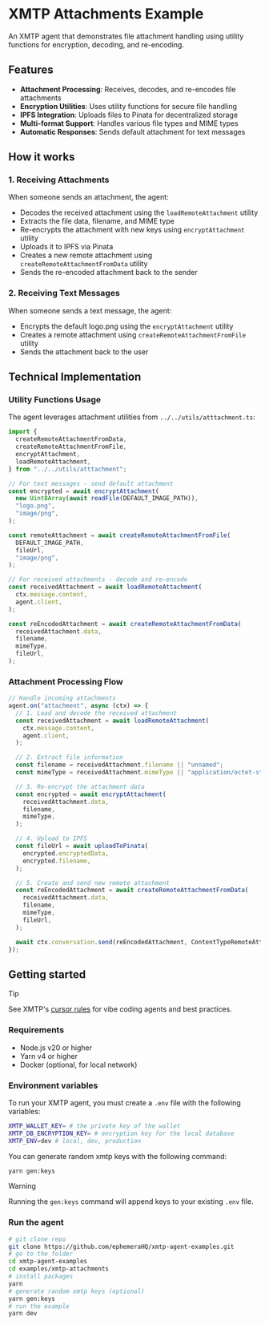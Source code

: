 # XMTP Attachments Example

An XMTP agent that demonstrates file attachment handling using utility functions for encryption, decoding, and re-encoding.

## Features

- **Attachment Processing**: Receives, decodes, and re-encodes file attachments
- **Encryption Utilities**: Uses utility functions for secure file handling
- **IPFS Integration**: Uploads files to Pinata for decentralized storage
- **Multi-format Support**: Handles various file types and MIME types
- **Automatic Responses**: Sends default attachment for text messages

## How it works

### 1. Receiving Attachments

When someone sends an attachment, the agent:

- Decodes the received attachment using the `loadRemoteAttachment` utility
- Extracts the file data, filename, and MIME type
- Re-encrypts the attachment with new keys using `encryptAttachment` utility
- Uploads it to IPFS via Pinata
- Creates a new remote attachment using `createRemoteAttachmentFromData` utility
- Sends the re-encoded attachment back to the sender

### 2. Receiving Text Messages

When someone sends a text message, the agent:

- Encrypts the default logo.png using the `encryptAttachment` utility
- Creates a remote attachment using `createRemoteAttachmentFromFile` utility
- Sends the attachment back to the user

## Technical Implementation

### Utility Functions Usage

The agent leverages attachment utilities from `../../utils/atttachment.ts`:

```typescript
import {
  createRemoteAttachmentFromData,
  createRemoteAttachmentFromFile,
  encryptAttachment,
  loadRemoteAttachment,
} from "../../utils/atttachment";

// For text messages - send default attachment
const encrypted = await encryptAttachment(
  new Uint8Array(await readFile(DEFAULT_IMAGE_PATH)),
  "logo.png",
  "image/png",
);

const remoteAttachment = await createRemoteAttachmentFromFile(
  DEFAULT_IMAGE_PATH,
  fileUrl,
  "image/png",
);

// For received attachments - decode and re-encode
const receivedAttachment = await loadRemoteAttachment(
  ctx.message.content,
  agent.client,
);

const reEncodedAttachment = await createRemoteAttachmentFromData(
  receivedAttachment.data,
  filename,
  mimeType,
  fileUrl,
);
```

### Attachment Processing Flow

```typescript
// Handle incoming attachments
agent.on("attachment", async (ctx) => {
  // 1. Load and decode the received attachment
  const receivedAttachment = await loadRemoteAttachment(
    ctx.message.content,
    agent.client,
  );

  // 2. Extract file information
  const filename = receivedAttachment.filename || "unnamed";
  const mimeType = receivedAttachment.mimeType || "application/octet-stream";

  // 3. Re-encrypt the attachment data
  const encrypted = await encryptAttachment(
    receivedAttachment.data,
    filename,
    mimeType,
  );

  // 4. Upload to IPFS
  const fileUrl = await uploadToPinata(
    encrypted.encryptedData,
    encrypted.filename,
  );

  // 5. Create and send new remote attachment
  const reEncodedAttachment = await createRemoteAttachmentFromData(
    receivedAttachment.data,
    filename,
    mimeType,
    fileUrl,
  );

  await ctx.conversation.send(reEncodedAttachment, ContentTypeRemoteAttachment);
});
```

## Getting started

> [!TIP]
> See XMTP's [cursor rules](/.cursor/README.md) for vibe coding agents and best practices.

### Requirements

- Node.js v20 or higher
- Yarn v4 or higher
- Docker (optional, for local network)

### Environment variables

To run your XMTP agent, you must create a `.env` file with the following variables:

```bash
XMTP_WALLET_KEY= # the private key of the wallet
XMTP_DB_ENCRYPTION_KEY= # encryption key for the local database
XMTP_ENV=dev # local, dev, production
```

You can generate random xmtp keys with the following command:

```bash
yarn gen:keys
```

> [!WARNING]
> Running the `gen:keys` command will append keys to your existing `.env` file.

### Run the agent

```bash
# git clone repo
git clone https://github.com/ephemeraHQ/xmtp-agent-examples.git
# go to the folder
cd xmtp-agent-examples
cd examples/xmtp-attachments
# install packages
yarn
# generate random xmtp keys (optional)
yarn gen:keys
# run the example
yarn dev
```
